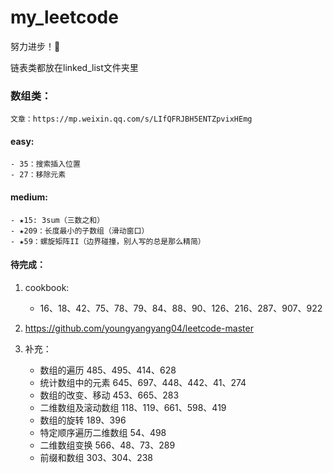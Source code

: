 # my_leetcode
努力进步！💪

链表类都放在linked_list文件夹里

### 数组类：
    文章：https://mp.weixin.qq.com/s/LIfQFRJBH5ENTZpvixHEmg

#### easy:
    - 35：搜索插入位置
    - 27：移除元素

#### medium:
    - ★15: 3sum（三数之和）
    - ★209：长度最小的子数组（滑动窗口）
    - ★59：螺旋矩阵II（边界碰撞，别人写的总是那么精简）

#### 待完成：
1. cookbook:
    - 16、18、42、75、78、79、84、88、90、126、216、287、907、922


2. https://github.com/youngyangyang04/leetcode-master


3. 补充：
    - 数组的遍历 485、495、414、628
    - 统计数组中的元素 645、697、448、442、41、274
    - 数组的改变、移动 453、665、283
    - 二维数组及滚动数组 118、119、661、598、419
    - 数组的旋转 189、396
    - 特定顺序遍历二维数组 54、498
    - 二维数组变换 566、48、73、289
    - 前缀和数组 303、304、238
